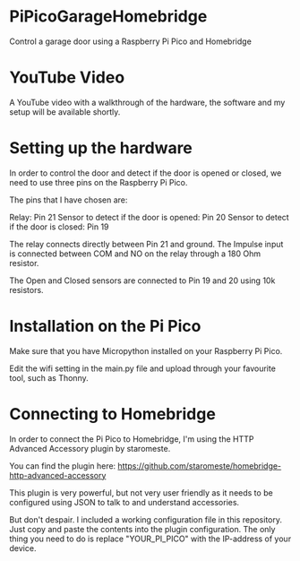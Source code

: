 # PiPicoGarageHomebridge
Control a garage door using a Raspberry Pi Pico and Homebridge

# YouTube Video

A YouTube video with a walkthrough of the hardware, the software and my setup will be available shortly.

# Setting up the hardware
In order to control the door and detect if the door is opened or closed, we need to use three pins on the Raspberry Pi Pico.

The pins that I have chosen are:

Relay: Pin 21
Sensor to detect if the door is opened: Pin 20
Sensor to detect if the door is closed: Pin 19

The relay connects directly between Pin 21 and ground. The Impulse input is connected between COM and NO on the relay through a 180 Ohm resistor.

The Open and Closed sensors are connected to Pin 19 and 20 using 10k resistors.

# Installation on the Pi Pico

Make sure that you have Micropython installed on your Raspberry Pi Pico.

Edit the wifi setting in the main.py file and upload through your favourite tool, such as Thonny.

# Connecting to Homebridge

In order to connect the Pi Pico to Homebridge, I'm using the HTTP Advanced Accessory plugin by staromeste.

You can find the plugin here: https://github.com/staromeste/homebridge-http-advanced-accessory

This plugin is very powerful, but not very user friendly as it needs to be configured using JSON to talk to and understand accessories.

But don't despair. I included a working configuration file in this repository. Just copy and paste the contents into the plugin configuration. The only thing you need to do is replace "YOUR_PI_PICO" with the IP-address of your device.

